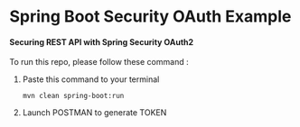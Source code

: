 # Spring Boot Security OAuth Example

#### Securing REST API with Spring Security OAuth2

To run this repo, please follow these command :

1. Paste this command to your terminal

    `mvn clean spring-boot:run`

2. Launch POSTMAN to generate TOKEN



